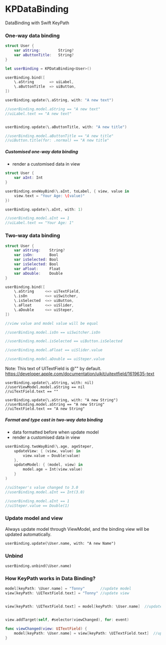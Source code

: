 # KPDataBinding
DataBinding with Swift KeyPath

### One-way data binding
```swift
struct User {
    var aString:        String?
    var aButtonTitle:   String?
}

let userBinding = KPDataBinding<User>()

userBinding.bind([
    \.aString 		=> uiLabel,
    \.aButtonTitle 	=> uiButton,
])

userBinding.update(\.aString, with: "A new text")

//userBinding.model.aString == "A new text"
//uiLabel.text == "A new text"


userBinding.update(\.aButtonTitle, with: "A new title")

//userBinding.model.aButtonTitle == "A new title"
//uiButton.title(for: .normal) == "A new title"
```
##### Customised one-way data binding

* render a customised data in view

```swift
struct User {
    var aInt: Int
}

userBinding.oneWayBind(\.aInt, toLabel, { view, value in
    view.text = "Your Age: \(value)"
})

userBinding.update(\.aInt, with: 1)

//userBinding.model.aInt == 1
//uiLabel.text == "Your Age: 1"
```

### Two-way data binding

```swift
struct User {
    var aString:    String?
    var isOn:       Bool
    var isSelected: Bool
    var isSelected: Bool
    var aFloat:     Float
    var aDouble:    Double
}

userBinding.bind([
    \.aString     <=> uiTextField,
    \.isOn        <=> uiSwitcher,
    \.isSelected  <=> uiButton,
    \.aFloat      <=> uiSlider,
    \.aDouble     <=> uiSteper,
])

//view value and model value will be equal 

//userBinding.model.isOn == uiSwitcher.isOn

//userBinding.model.isSelected == uiButton.isSelected

//userBinding.model.aFloat == uiSlider.value

//userBinding.model.aDouble == uiSteper.value
```

Note: This text of UITextField is @"" by default. https://developer.apple.com/documentation/uikit/uitextfield/1619635-text

```
userBinding.update(\.aString, with: nil)
//userViewModel.model.aString == nil
//uiTextField.text == ""

userBinding.update(\.aString, with: "A new String")
//userBinding.model.aString == "A new String"
//uiTextField.text == "A new String"
```

##### Format and type cast in two-way data binding

* data formatted before when update model 
* render a customised data in view

```swift
userBinding.twoWayBind(\.age, ageSteper, 
	updateView: { (view, value) in
		view.value = Double(value)
	}, 
	updateModel: { (model, view) in
		model.age = Int(view.value)
	}
)

//uiSteper's value changed to 3.0
//userBinding.model.aInt == Int(3.0)

//userBinding.model.aInt == 1
//uiSteper.value == Double(1)

```

### Update model and view

Always update model through ViewModel, and the binding view will be updated automatically.

```
userBinding.update(\User.name, with: "A new Name")
```

### Unbind

```
userBinding.unbind(\User.name)
```

### How KeyPath works in Data Binding?

```swift
model[keyPath: \User.name] = "Tonny"       //update model
view[keyPath: \UITextField.text] = "Tonny" //update view


view[keyPath: \UITextField.text] = model[keyPath: \User.name]  //update view from model


view.addTarget(self, #selector(viewChanged), for: event)

func viewChanged(view: UITextField) {
    model[keyPath: \User.name] = view[keyPath: \UITextField.text]  //update model from view
}
```

